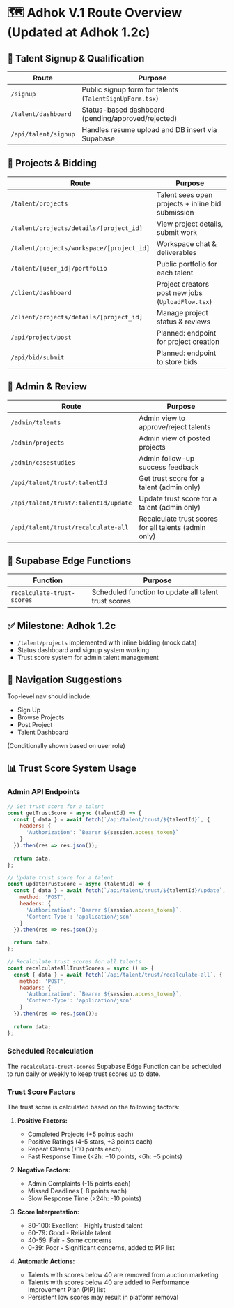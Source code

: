 # 🗺️ Adhok V.1 Route Overview (Updated at Adhok 1.2c)

## 👤 Talent Signup & Qualification
| Route                | Purpose                                                |
|----------------------|--------------------------------------------------------|
| `/signup`            | Public signup form for talents (`TalentSignUpForm.tsx`) |
| `/talent/dashboard`  | Status-based dashboard (pending/approved/rejected)    |
| `/api/talent/signup` | Handles resume upload and DB insert via Supabase      |

## 🧳 Projects & Bidding
| Route                | Purpose                                              |
|----------------------|------------------------------------------------------|
| `/talent/projects`   | Talent sees open projects + inline bid submission     |
| `/talent/projects/details/[project_id]` | View project details, submit work |
| `/talent/projects/workspace/[project_id]` | Workspace chat & deliverables |
| `/talent/[user_id]/portfolio` | Public portfolio for each talent |
| `/client/dashboard`  | Project creators post new jobs (`UploadFlow.tsx`)     |
| `/client/projects/details/[project_id]` | Manage project status & reviews |
| `/api/project/post`  | Planned: endpoint for project creation                |
| `/api/bid/submit`    | Planned: endpoint to store bids                       |

## 🔐 Admin & Review
| Route                | Purpose                                              |
|----------------------|------------------------------------------------------|
| `/admin/talents`     | Admin view to approve/reject talents                 |
| `/admin/projects`    | Admin view of posted projects                        |
| `/admin/casestudies` | Admin follow-up success feedback                     |
| `/api/talent/trust/:talentId` | Get trust score for a talent (admin only)   |
| `/api/talent/trust/:talentId/update` | Update trust score for a talent (admin only) |
| `/api/talent/trust/recalculate-all` | Recalculate trust scores for all talents (admin only) |

## 🔄 Supabase Edge Functions
| Function                | Purpose                                              |
|-------------------------|------------------------------------------------------|
| `recalculate-trust-scores` | Scheduled function to update all talent trust scores |

## ✅ Milestone: Adhok 1.2c
- `/talent/projects` implemented with inline bidding (mock data)
- Status dashboard and signup system working
- Trust score system for admin talent management

## 🧭 Navigation Suggestions
Top-level nav should include:
- Sign Up
- Browse Projects
- Post Project
- Talent Dashboard

(Conditionally shown based on user role)

## 📊 Trust Score System Usage

### Admin API Endpoints

```javascript
// Get trust score for a talent
const getTrustScore = async (talentId) => {
  const { data } = await fetch(`/api/talent/trust/${talentId}`, {
    headers: {
      'Authorization': `Bearer ${session.access_token}`
    }
  }).then(res => res.json());
  
  return data;
};

// Update trust score for a talent
const updateTrustScore = async (talentId) => {
  const { data } = await fetch(`/api/talent/trust/${talentId}/update`, {
    method: 'POST',
    headers: {
      'Authorization': `Bearer ${session.access_token}`,
      'Content-Type': 'application/json'
    }
  }).then(res => res.json());
  
  return data;
};

// Recalculate trust scores for all talents
const recalculateAllTrustScores = async () => {
  const { data } = await fetch(`/api/talent/trust/recalculate-all`, {
    method: 'POST',
    headers: {
      'Authorization': `Bearer ${session.access_token}`,
      'Content-Type': 'application/json'
    }
  }).then(res => res.json());
  
  return data;
};
```

### Scheduled Recalculation

The `recalculate-trust-scores` Supabase Edge Function can be scheduled to run daily or weekly to keep trust scores up to date.

### Trust Score Factors

The trust score is calculated based on the following factors:

1. **Positive Factors:**
   - Completed Projects (+5 points each)
   - Positive Ratings (4-5 stars, +3 points each)
   - Repeat Clients (+10 points each)
   - Fast Response Time (<2h: +10 points, <6h: +5 points)

2. **Negative Factors:**
   - Admin Complaints (-15 points each)
   - Missed Deadlines (-8 points each)
   - Slow Response Time (>24h: -10 points)

3. **Score Interpretation:**
   - 80-100: Excellent - Highly trusted talent
   - 60-79: Good - Reliable talent
   - 40-59: Fair - Some concerns
   - 0-39: Poor - Significant concerns, added to PIP list

4. **Automatic Actions:**
   - Talents with scores below 40 are removed from auction marketing
   - Talents with scores below 40 are added to Performance Improvement Plan (PIP) list
   - Persistent low scores may result in platform removal